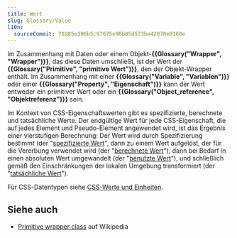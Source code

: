 ```yaml
---
title: Wert
slug: Glossary/Value
l10n:
  sourceCommit: 70285e396b5c97675e90b85d573be42078e0168e
---
```


Im Zusammenhang mit Daten oder einem Objekt-**{{Glossary("Wrapper", "Wrapper")}}**, das diese Daten umschließt, ist der Wert der **{{Glossary("Primitive", "primitive Wert")}}**, den der Objekt-Wrapper enthält. Im Zusammenhang mit einer **{{Glossary("Variable", "Variablen")}}** oder einer **{{Glossary("Property", "Eigenschaft")}}** kann der Wert entweder ein primitiver Wert oder ein **{{Glossary("Object_reference", "Objektreferenz")}}** sein.

Im Kontext von CSS-Eigenschaftswerten gibt es spezifizierte, berechnete und tatsächliche Werte. Der endgültige Wert für jede CSS-Eigenschaft, die auf jedes Element und Pseudo-Element angewendet wird, ist das Ergebnis einer vierstufigen Berechnung: Der Wert wird durch Spezifizierung bestimmt (der "[spezifizierte Wert](/de/docs/Web/CSS/CSS_cascade/Value_processing#specified_value)", dann zu einem Wert aufgelöst, der für die Vererbung verwendet wird (der "[berechnete Wert](/de/docs/Web/CSS/CSS_cascade/Value_processing#computed_value)"), dann bei Bedarf in einen absoluten Wert umgewandelt (der "[benutzte Wert](/de/docs/Web/CSS/CSS_cascade/Value_processing#used_value)"), und schließlich gemäß den Einschränkungen der lokalen Umgebung transformiert (der "[tatsächliche Wert](/de/docs/Web/CSS/CSS_cascade/Value_processing#actual_value)").

Für CSS-Datentypen siehe [CSS-Werte und Einheiten](/de/docs/Web/CSS/CSS_values_and_units).

## Siehe auch

- [Primitive wrapper class](https://en.wikipedia.org/wiki/Primitive_wrapper_class) auf Wikipedia

